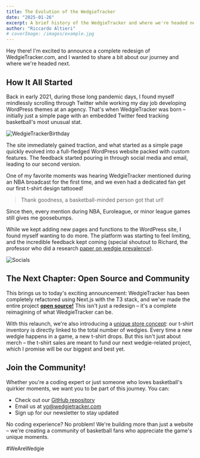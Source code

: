 ```yaml
---
title: The Evolution of the WedgieTracker
date: "2025-01-26"
excerpt: A brief history of the WedgieTracker and where we're headed next
author: "Riccardo Altieri"
# coverImage: /images/example.jpg
---
```


Hey there! I'm excited to announce a complete redesign of WedgieTracker.com, and I wanted to share a bit about our journey and where we're headed next.

## How It All Started

Back in early 2021, during those long pandemic days, I found myself mindlessly scrolling through Twitter while working my day job developing WordPress themes at an agency. That's when WedgieTracker was born – initially just a simple page with an embedded Twitter feed tracking basketball's most unusual stat.

![WedgieTrackerBirthday](https://res.cloudinary.com/wedgietracker/image/upload/v1737319315/assets/img-1_q7dzsr.jpg)

The site immediately gained traction, and what started as a simple page quickly evolved into a full-fledged WordPress website packed with custom features. The feedback started pouring in through social media and email, leading to our second version.

One of my favorite moments was hearing WedgieTracker mentioned during an NBA broadcast for the first time, and we even had a dedicated fan get our first t-shirt design tattooed!

<blockquote>
Thank goodness, a basketball-minded person got that url!
</blockquote>
<blockquote>
<a href="https://twitter.com/NoDunksInc/status/1522606995328708610"></a>
<a href="https://twitter.com/WedgieTracker/status/1373962105985101824"></a>
</blockquote>

Since then, every mention during NBA, Euroleague, or minor league games still gives me goosebumps.

While we kept adding new pages and functions to the WordPress site, I found myself wanting to do more. The platform was starting to feel limiting, and the incredible feedback kept coming (special shoutout to Richard, the professor who did a research [paper on wedgie prevalence](https://drive.google.com/file/d/1cqvWlODasMptjQwNAyiEEYp4iSSkShzf/view?usp=sharing)).

![Socials](https://res.cloudinary.com/wedgietracker/image/upload/v1737324517/assets/screenshoots_t0hpji.jpg)

## The Next Chapter: Open Source and Community

This brings us to today's exciting announcement: WedgieTracker has been completely refactored using Next.js with the T3 stack, and we've made the entire project [**open source!**](https://github.com/wedgietracker/wedgietracker) This isn't just a redesign – it's a complete reimagining of what WedgieTracker can be.

With this relaunch, we're also introducing a [unique store concept](/store): our t-shirt inventory is directly linked to the total number of wedgies. Every time a new wedgie happens in a game, a new t-shirt drops. But this isn't just about merch – the t-shirt sales are meant to fund our next wedgie-related project, which I promise will be our biggest and best yet.

## Join the Community!

Whether you're a coding expert or just someone who loves basketball's quirkier moments, we want you to be part of this journey. You can:

- Check out our [GitHub repository](https://github.com/wedgietracker/wedgietracker)
- Email us at yo@wedgietracker.com
- Sign up for our newsletter to stay updated

<div className="mt-8">
  <Newsletter />
</div>

No coding experience? No problem! We're building more than just a website – we're creating a community of basketball fans who appreciate the game's unique moments.

#WeAreWedgie

